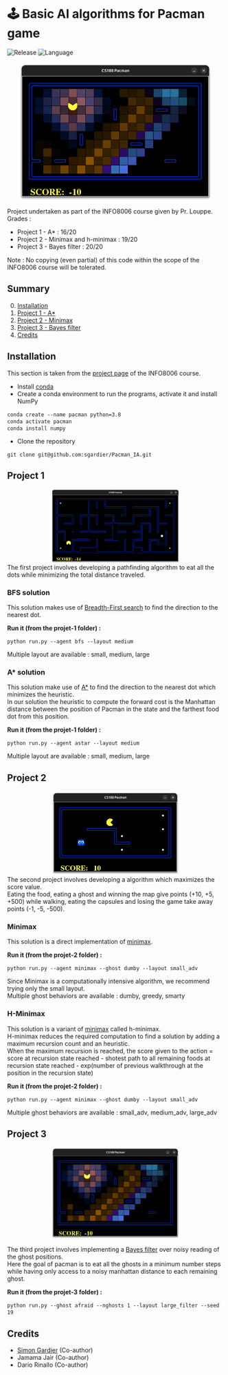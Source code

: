 # 🕹️ Basic AI algorithms for Pacman game
![Release](https://img.shields.io/badge/Release-v1.0-blueviolet?style=for-the-badge)
![Language](https://img.shields.io/badge/python-3670A0?style=for-the-badge)

<div style="display: flex; justify-content: space-around; align-items: center;">
  <img src="ressources/bayes_preview.png" alt="bayes filter" style="width: 90%;"/>
</div>

Project undertaken as part of the INFO8006 course given by Pr. Louppe.<br>
Grades :
- Project 1 - A* : 16/20
- Project 2 - Minimax and h-minimax : 19/20
- Project 3 - Bayes filter : 20/20

Note : No copying (even partial) of this code within the scope of the INFO8006 course will be tolerated.

## Summary
0. [Installation](#installation)
1. [Project 1 - A*](#project-1)
2. [Project 2 - Minimax](#project-2)
3. [Project 3 - Bayes filter](#project-3)
4. [Credits](#credits)

## Installation
This section is taken from the [project page](https://github.com/glouppe/info8006-introduction-to-ai/tree/master/projects#readme) of the INFO8006 course.<br>
- Install [conda](https://docs.anaconda.com/free/miniconda/)
- Create a conda environment to run the programs, activate it and install NumPy
```console
conda create --name pacman python=3.8
conda activate pacman
conda install numpy
```
- Clone the repository
```console
git clone git@github.com:sgardier/Pacman_IA.git
```

## Project 1
<div style="display: flex; justify-content: space-around; align-items: center;">
  <img src="ressources/astar_preview.png" alt="astar algorithm" style="width: 60%;"/>
</div>
The first project involves developing a pathfinding algorithm to eat all the dots while minimizing the total distance traveled.

### BFS solution
This solution makes use of [Breadth-First search](https://en.wikipedia.org/wiki/Breadth-first_search) to find the direction to the nearest dot.

**Run it (from the projet-1 folder) :**
```console
python run.py --agent bfs --layout medium
```
Multiple layout are available : small, medium, large

### A* solution
This solution make use of [A*](https://en.wikipedia.org/wiki/A*_search_algorithm) to find the direction to the nearest dot which minimizes the heuristic.<br>
In our solution the heuristic to compute the forward cost is the Manhattan distance between the position of Pacman in the state and the farthest food dot from this position.

**Run it (from the projet-1 folder) :**
```console
python run.py --agent astar --layout medium
```
Multiple layout are available : small, medium, large

## Project 2
<div style="display: flex; justify-content: space-around; align-items: center;">
  <img src="ressources/minimax_preview.png" alt="Minimax" style="width: 60%;"/>
</div>
The second project involves developing a algorithm which maximizes the score value.<br>
Eating the food, eating a ghost and winning the map give points (+10, +5, +500) while walking, eating the capsules and losing the game take away points (-1, -5, -500).

### Minimax
This solution is a direct implementation of [minimax](https://en.wikipedia.org/wiki/Minimax).

**Run it (from the projet-2 folder) :**
```console
python run.py --agent minimax --ghost dumby --layout small_adv
```
Since Minimax is a computationally intensive algorithm, we recommend trying only the small layout.<br>
Multiple ghost behaviors are available : dumby, greedy, smarty

### H-Minimax
This solution is a variant of [minimax](https://en.wikipedia.org/wiki/Minimax) called h-minimax.<br>
H-minimax reduces the required computation to find a solution by adding a maximum recursion count and an heuristic.<br>
When the maximum recursion is reached, the score given to the action =<br>
score at recursion state reached - shotest path to all remaining foods at recursion state reached - exp(number of previous walkthrough at the position in the recursion state)

**Run it (from the projet-2 folder) :**
```console
python run.py --agent minimax --ghost dumby --layout small_adv
```
Multiple ghost behaviors are available : small_adv, medium_adv, large_adv

## Project 3
<div style="display: flex; justify-content: space-around; align-items: center;">
  <img src="ressources/bayes_preview.png" alt="Bayes filter" style="width: 60%;"/>
</div>

The third project involves implementing a [Bayes filter](https://en.wikipedia.org/wiki/Recursive_Bayesian_estimation) over noisy reading of the ghost positions.<br>
Here the goal of pacman is to eat all the ghosts in a minimum number steps while having only access to a noisy manhattan distance to each remaining ghost.

**Run it (from the projet-3 folder) :**
```console
python run.py --ghost afraid --nghosts 1 --layout large_filter --seed 19
```

## Credits
- [Simon Gardier](https://github.com/simon-gardier) (Co-author)
- Jamama Jair (Co-author)
- Dario Rinallo (Co-author)
